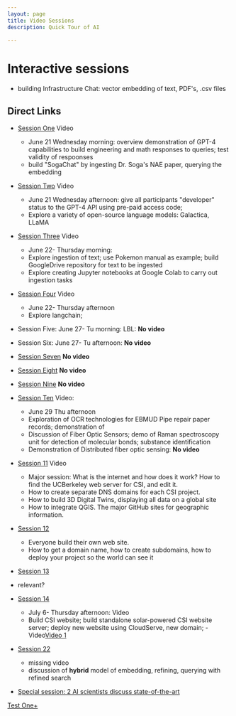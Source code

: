 ```yaml
---
layout: page
title: Video Sessions
description: Quick Tour of AI
    
---
```


# Interactive sessions
- building Infrastructure Chat: vector embedding of text, PDF's, .csv files

## Direct Links

- [Session One](lecture/ses01-ju21wam.md) Video
    - June 21 Wednesday morning: overview demonstration of GPT-4 capabilities to build engineering and math responses to queries; test validity of respoonses
    - build "SogaChat" by ingesting Dr. Soga's NAE paper, querying the embedding

- [Session Two](lecture/ses2-ju21wpm.md) Video
  - June 21 Wednesday afternoon: give all participants "developer" status to the GPT-4 API using pre-paid access code;
  - Explore a variety of open-source language models: Galactica, LLaMA

- [Session Three](lecture/ses3-ju22tham.md) Video
    - June 22- Thursday morning:
    - Explore ingestion of text; use Pokemon manual as example; build GoogleDrive repository for text to be ingested
    - Explore creating Jupyter notebooks at Google Colab to carry out ingestion tasks

- [Session Four](lecture/ses4ju22thpm.md) Video
    - June 22- Thursday afternoon
    - Explore langchain; 

- Session Five: June 27- Tu morning: LBL: **No video**
- Session Six: June 27- Tu afternoon: **No video**


- [Session Seven](lecture/ses7-Ju28Wam-CSI.md) **No video**
- [Session Eight](lecture/ses8-Ju28wpmS.md) **No video**
- [Session Nine](lecture/ses9-Ju29Tham.md) **No video**

- [Session Ten](lecture/ses10ju29thpm.md) Video: 
    - June 29 Thu afternoon
    - Exploration of OCR technologies for EBMUD Pipe repair paper records; demonstration of 
    - Discussion of Fiber Optic Sensors; demo of Raman spectroscopy unit for detection of molecular bonds; substance identification
    - Demonstration of Distributed fiber optic sensing: **No video**
- [Session 11](lecture/ses11-July5-Wed-morn-DR.md) Video
    - Major session: What is the internet and how does it work? How to find the UCBerkeley web server for CSI, and edit it. 
    - How to create separate DNS domains for each CSI project.
    - How to build 3D Digital Twins, displaying all data on a global site
    - How to integrate QGIS. The major GitHub sites for geographic information.
- [Session 12](lecture/ses12-July5-Wed-aft-DR.md)
    - Everyone build their own web site.
    - How to get a domain name, how to create subdomains, how to deploy your project so the world can see it
- [Session 13](/InfrastructureChat/lecture/ses13jy6tham)
- relevant?

- [Session 14](/InfrastructureChat/lecture/ses14-July6-Thursday-aft-DR)
    - July 6- Thursday afternoon: Video
    - Build CSI website; build standalone solar-powered CSI website server; deploy new website using CloudServe, new domain;
    -Video[Video 1](https://drive.google.com/drive/folders/1aG3Q4LrLy7N_SHzOOvQkeXGgjNCmtQIj)

- [Session 22](lecture/ses22-July18-Tuesaft.md)
    - missing video
    - discussion of **hybrid** model of embedding, refining, querying with refined search

- [Special session: 2 AI scientists discuss state-of-the-art](/InfrastructureChat/lecture/ses22.BJuly-18-State-of-the-art)





[Test One+](_ecture/ses01-ju21wam)

